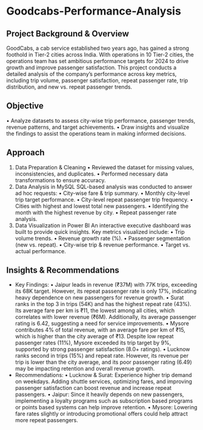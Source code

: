 # Goodcabs-Performance-Analysis
## Project Background & Overview
GoodCabs, a cab service established two years ago, has gained a strong foothold in Tier-2 cities across India. With operations in 10 Tier-2 cities, the operations team has set ambitious performance targets for 2024 to drive growth and improve passenger satisfaction. This project conducts a detailed analysis of the company’s performance across key metrics, including trip volume, passenger satisfaction, repeat passenger rate, trip distribution, and new vs. repeat passenger trends.
## Objective
•	Analyze datasets to assess city-wise trip performance, passenger trends, revenue patterns, and target achievements.
•	Draw insights and visualize the findings to assist the operations team in making informed decisions.
## Approach
1. Data Preparation & Cleaning
•	Reviewed the dataset for missing values, inconsistencies, and duplicates.
•	Performed necessary data transformations to ensure accuracy.
2. Data Analysis in MySQL
SQL-based analysis was conducted to answer ad hoc requests:
•	City-wise fare & trip summary.
•	Monthly city-level trip target performance.
•	City-level repeat passenger trip frequency.
•	Cities with highest and lowest total new passengers.
•	Identifying the month with the highest revenue by city.
•	Repeat passenger rate analysis.
3. Data Visualization in Power BI
An interactive executive dashboard was built to provide quick insights. Key metrics visualized include:
•	Trip volume trends.
•	Revenue growth rate (%).
•	Passenger segmentation (new vs. repeat).
•	City-wise trip & revenue performance.
•	Target vs. actual performance.
## Insights & Recommendations
- Key Findings:
•	Jaipur leads in revenue (₹37M) with 77K trips, exceeding its 68K target. However, its repeat passenger rate is only 17%, indicating heavy dependence on new passengers for revenue growth.
•	Surat ranks in the top 3 in trips (54K) and has the highest repeat rate (43%). Its average fare per km is ₹11, the lowest among all cities, which correlates with lower revenue (₹6M). Additionally, its average passenger rating is 6.42, suggesting a need for service improvements.
•	Mysore contributes 4% of total revenue, with an average fare per km of ₹15, which is higher than the city average of ₹13. Despite low repeat passenger rates (11%), Mysore exceeded its trip target by 9%, supported by strong passenger satisfaction (8.0+ ratings).
•	Lucknow ranks second in trips (15%) and repeat rate. However, its revenue per trip is lower than the city average, and its poor passenger rating (6.49) may be impacting retention and overall revenue growth.
- Recommendations:
•	Lucknow & Surat: Experience higher trip demand on weekdays. Adding shuttle services, optimizing fares, and improving passenger satisfaction can boost revenue and increase repeat passengers.
•	Jaipur: Since it heavily depends on new passengers, implementing a loyalty programs such as subscription based programs or points based systems can help improve retention.
•	Mysore: Lowering fare rates slightly or introducing promotional offers could help attract more repeat passengers.

